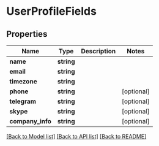 # UserProfileFields

## Properties
Name | Type | Description | Notes
------------ | ------------- | ------------- | -------------
**name** | **string** |  | 
**email** | **string** |  | 
**timezone** | **string** |  | 
**phone** | **string** |  | [optional] 
**telegram** | **string** |  | [optional] 
**skype** | **string** |  | [optional] 
**company_info** | **string** |  | [optional] 

[[Back to Model list]](../README.md#documentation-for-models) [[Back to API list]](../README.md#documentation-for-api-endpoints) [[Back to README]](../README.md)


